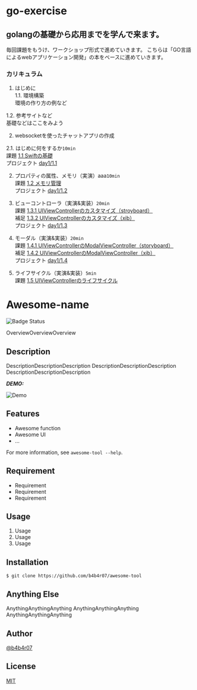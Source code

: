 # go-exercise

## golangの基礎から応用までを学んで来ます。
毎回課題をもうけ、ワークショップ形式で進めていきます。
こちらは「GO言語によるwebアプリケーション開発」の本をベースに進めていきます。


### カリキュラム

1. はじめに  
 1.1. 環境構築  
 環境の作り方の例など  

 1.2.  参考サイトなど  
  基礎などはここをみよう
  
2. websocketを使ったチャットアプリの作成

 2.1. はじめに何をするか`10min`  
 課題 [1.1 Swiftの基礎](./pages/day1/1-1_swift-basics.md)  
 プロジェクト [day1/1.1](../../tree/master/before/day1/1.1)  

 2. プロパティの属性、メモリ（実演）aaa`10min`  
 課題 [1.2 メモリ管理](./pages/day1/1-2_memory-management.md)  
 プロジェクト [day1/1.2](../../tree/master/before/day1/1.2)

 3. ビューコントローラ（実演&実装）`20min`  
 課題 [1.3.1 UIViewControllerのカスタマイズ（stroyboard）](./pages/day1/1-3-1_UIViewController-customization-storyboard.md)  
 補足 [1.3.2 UIViewControllerのカスタマイズ（xib）](./pages/day1/1-3-2_UIViewController-customization-xib.md)  
 プロジェクト [day1/1.3](../../tree/master/before/day1/1.3)

 4. モーダル（実演&実装）`20min`  
 課題 [1.4.1 UIViewControllerのModalViewController（storyboard）](./pages/day1/1-4-1_ModalViewController-storyboard.md)  
 補足 [1.4.2 UIViewControllerのModalViewController（xib）](./pages/day1/1-4-2_ModalViewController-xib.md)  
 プロジェクト [day1/1.4](../../tree/master/before/day1/1.4)

 5. ライフサイクル（実演&実装）`5min`  
 課題 [1.5 UIViewControllerのライフサイクル](./pages/day1/1-5_UIViewController-lifecycle.md)  

  # Awesome-name

![Badge Status](https://ci-as-a-service)

OverviewOverviewOverview

## Description

DescriptionDescriptionDescription
DescriptionDescriptionDescription
DescriptionDescriptionDescription

***DEMO:***

![Demo](https://image-url.gif)

## Features

- Awesome function
- Awesome UI
- ...

For more information, see `awesome-tool --help`.

## Requirement

- Requirement
- Requirement
- Requirement

## Usage

1. Usage
2. Usage
3. Usage

## Installation

    $ git clone https://github.com/b4b4r07/awesome-tool

## Anything Else

AnythingAnythingAnything
AnythingAnythingAnything
AnythingAnythingAnything

## Author

[@b4b4r07](https://twitter.com/b4b4r07)

## License

[MIT](http://b4b4r07.mit-license.org)
